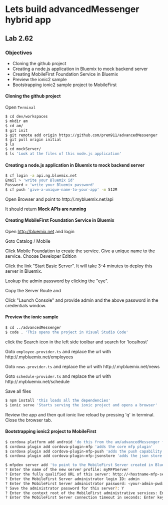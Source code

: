 # Lets build advancedMessenger hybrid app
## Lab 2.62
### Objectives
- Cloning the github project
- Creating a node.js application in Bluemix to mock backend server
- Creating MobileFirst Foundation Service in Bluemix
- Preview the ionic2 sample
- Bootstrapping ionic2 sample project to MobileFirst

#### Cloning the github project
Open `Terminal`

```sh
$ cd dev/workspaces
$ mkdir am
$ cd am/
$ git init
$ git remote add origin https://github.com/prem911/advancedMessenger
$ git pull origin initial
$ ls
$ cd mockServer/
$ ls 'Look at the files of this node.js application'
```
#### Creating a node.js application in Bluemix to mock backend server
```sh
$ cf login -a api.ng.bluemix.net
Email > 'write your Bluemix id'
Password > 'write your Bluemix password'
$ cf push 'give-a-unique-name-to-your-app' -m 512M
```
Open Browser and point to http://<give-a-unique-name-to-your-app>.mybluemix.net/api

It should return **Mock APIs are running**

#### Creating MobileFirst Foundation Service in Bluemix
Open http://bluemix.net and login

Goto Catalog / Mobile

Click Mobile Foundation to create the service. Give a unique name to the service. Choose Developer Edition

Click the link "Start Basic Server". It will take 3-4 minutes to deploy this server in Bluemix.

Lookup the admin password by clicking the "eye".

Copy the Server Route and 

Click "Launch Console" and provide admin and the above password in the credentials window.

#### Preview the ionic sample
```sh
$ cd ../advancedMessenger
$ code . 'This opens the project in Visual Studio Code'
```
click the Search icon in the left side toolbar and search for 'localhost'

Goto `employee-provider.ts` and replace the url with http://<your-mock-server>.mybluemix.net/employees

Goto `news-provider.ts` and replace the url with
http://<your-mock-server>.mybluemix.net/news

Goto `schedule-provider.ts` and replace the url with http://<your-mock-server>.mybluemix.net/schedule

Save all files

```sh
$ npm install 'this loads all the dependencies'
$ ionic serve 'Starts serving the ionic project and opens a browser'
```
Review the app and then quit ionic live reload by pressing 'q' in terminal. Close the browser tab.

#### Bootstrapping ionic2 project to MobileFirst
```sh
$ cordova platform add android 'do this from the am/advancedMessenger folder'
$ cordova plugin add cordova-plugin-mfp 'adds the core mfp plugin'
$ cordova plugin add cordova-plugin-mfp-push 'adds the push capability'
$ cordova plugin add cordova-plugin-mfp-jsonstore 'adds the json store capability'
```

```sh
$ mfpdev server add 'to point to the MobileFirst Server created in Bluemix'
? Enter the name of the new server profile: myMFPServer
? Enter the fully qualified URL of this server: http://<hostname-mfp-server>.mybluemix.net:80
? Enter the MobileFirst Server administrator login ID: admin
? Enter the MobileFirst Server administrator password: <your-admin-pwd>
? Save the administrator password for this server?: Y
? Enter the context root of the MobileFirst administrative services: Enter key
? Enter the MobileFirst Server connection timeout in seconds: Enter key
```








